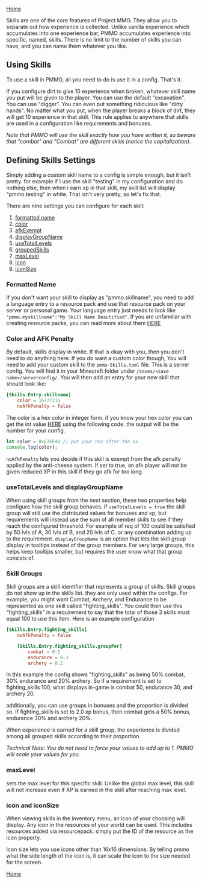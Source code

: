 [Home](../home.md)

Skills are one of the core features of Project MMO.  They allow you to separate out how experience is collected.  Unlike vanilla experience which accumulates into one experience bar, PMMO accumulates experience into specific, named, skills.  There is no limit to the number of skills you can have, and you can name them whatever you like.

## Using Skills
To use a skill in PMMO, all you need to do is use it in a config.  That's it.

If you configure dirt to give 10 experience when broken, whatever skill name you put will be given to the player.  You can use the default "excavation". You can use "digger".  You can even put something ridiculous like "dirty hands".  No matter what you put, when the player breaks a block of dirt, they will get 10 experience in that skill.  This rule applies to anywhere that skills are used in a configuration like requirements and bonuses.

*Note that PMMO will use the skill exactly how you have written it, so beware that "combat" and "Combat" are different skills (notice the capitalization)*.

## Defining Skills Settings
Simply adding a custom skill name to a config is simple enough, but it isn't pretty.  for example if I use the skill "testing" in my configuration and do nothing else, then when i earn xp in that skill, my skill list will display "pmmo.testing" in white.  That isn't very pretty, so let's fix that.

There are nine settings you can configure for each skill: 
1. [formatted name](#formatted-name)
2. [color](#color-and-afk-penalty)
3. [afkExempt](#color-and-afk-penalty)
4. [displayGroupName](#usetotallevels-and-displaygroupname)
5. [useTotalLevels](#usetotallevels-and-displaygroupname)
6. [groupedSkills](#skill-groups)
7. [maxLevel](#maxlevel)
8. [icon](#icon-and-iconsize)
9. [iconSize](#icon-and-iconsize)

### Formatted Name
If you don't want your skill to display as "pmmo.skillname", you need to add a language entry to a resource pack and use that resource pack on your server or personal game.  Your language entry just needs to look like `"pmmo.myskillname":"My Skill Name Beautified"`.  If you are unfamiliar with creating resource packs, you can read more about them [HERE](https://minecraft.fandom.com/wiki/Resource_Pack)

### Color and AFK Penalty
By default, skills display in white.  If that is okay with you, then you don't need to do anything here.  If you do want a custom color though, You will need to add your custom skill to the `pmmo-Skills.toml` file.  This is a server config.  You will find it in your Minecraft folder under `/saves/<save name>/serverconfig/`.  You will then add an entry for your new skill that should look like:
```toml
[Skills.Entry.skillname]
    color = 16777215
    noAfkPenalty = false
```
The color is a hex color in integer form.  if you know your hex color you can get the int value [HERE](https://www.programiz.com/javascript/online-compiler/) using the following code.  the output will be the number for your config. 
```js
let color = 0xE7EE48 // put your hex after the 0x
console.log(color);
```

`noAfkPenalty` lets you decide if this skill is exempt from the afk penalty applied by the anti-cheese system.  If set to true, an afk player will not be given reduced XP in this skill if they go afk for too long.

### useTotalLevels and displayGroupName
When using skill groups from the next section, these two properties help configure how the skill group behaves.  if `useTotalLevels = true` the skill group will still use the distributed values for bonuses and xp, but requirements will instead use the sum of all member skills to see if they reach the configured threshold.  For example of req of 100 could be satisfied by 50 lvls of A, 30 lvls of B, and 20 lvls of C.  or any combination adding up to the requirement.  `displayGroupName` is an option that lets the skill group display in tooltips instead of the group members.  For very large groups, this helps keep tooltips smaller, but requires the user know what that group consists of.

### Skill Groups
Skill groups are a skill identifier that represents a group of skills.  Skill groups do not show up in the skills list.  they are only used within the configs.  For example, you might want Combat, Archery, and Endurance to be represented as one skill called "fighting_skills".  You could then use this "fighting_skills" in a requirement to say that the total of those 3 skills must equal 100 to use this item.  Here is an example configuration
```toml
[Skills.Entry.fighting_skills]
    noAfkPenalty = false

    [Skills.Entry.fighting_skills.groupFor]
        combat = 0.5
        endurance = 0.3
        archery = 0.2
```
In this example the config shows "fighting_skills" as being 50% combat, 30% endurance and 20% archery.  So if a requirement is set to fighting_skills 100, what displays in-game is combat 50, endurance 30, and archery 20.

additionally, you can use groups in bonuses and the proportion is divided so.  If fighting_skills is set to 2.0 xp bonus, then combat gets a 50% bonus, endurance 30% and archery 20%.

When experience is earned for a skill group, the experience is divided among all grouped skills according to their proportion.

*Technical Note: You do not need to force your values to add up to 1.  PMMO will scale your values for you.*

### maxLevel
sets the max level for this specific skill.  Unlike the global max level, this skill will not increase even if XP is earned in the skill after reaching max level.

### icon and iconSize
When viewing skills in the inventory menu, an icon of your choosing will display.  Any icon in the resources of your world can be used.  This includes resources added via resourcepack.  simply put the ID of the resource as the icon property.

Icon size lets you use icons other than 16x16 dimensions.  By telling pmmo what the side length of the icon is, it can scale the icon to the size needed for the screen.

[Home](../home.md)